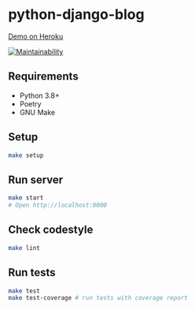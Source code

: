# python-django-blog

[Demo on Heroku](https://python-django-blog.hexlet.app)

[![Maintainability](https://api.codeclimate.com/v1/badges/2c4d02d3f792fe49387c/maintainability)](https://codeclimate.com/github/Dimon0476/hexlet-django-blog/maintainability)

## Requirements

* Python 3.8+
* Poetry
* GNU Make

## Setup

```bash
make setup
```

## Run server

```bash
make start
# Open http://localhost:8000
```

## Check codestyle

```bash
make lint
```

## Run tests

```bash
make test
make test-coverage # run tests with coverage report
```
